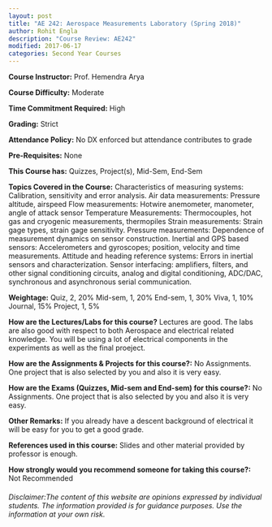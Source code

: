 ```yaml
---
layout: post
title: "AE 242: Aerospace Measurements Laboratory (Spring 2018)"
author: Rohit Engla
description: "Course Review: AE242"
modified: 2017-06-17
categories: Second Year Courses
---
```


**Course Instructor:** Prof. Hemendra Arya

**Course Difficulty:** Moderate

**Time Commitment Required:** High

**Grading:** Strict

**Attendance Policy:** No DX enforced but attendance contributes to grade

**Pre-Requisites:** None

**This Course has:** Quizzes, Project(s), Mid-Sem, End-Sem

**Topics Covered in the Course:**
Characteristics of measuring systems: Calibration, sensitivity and error analysis.
Air data measurements: Pressure altitude, airspeed
Flow measurements: Hotwire anemometer, manometer, angle of attack sensor
Temperature Measurements: Thermocouples, hot gas and cryogenic measurements,
thermopiles
Strain measurements: Strain gage types, strain gage sensitivity.
Pressure measurements: Dependence of measurement dynamics on sensor
construction.
Inertial and GPS based sensors: Accelerometers and gyroscopes; position, velocity
and time measurements.
Attitude and heading reference systems: Errors in inertial sensors and
characterization.
Sensor interfacing: amplifiers, filters, and other signal conditioning
circuits, analog and digital conditioning, ADC/DAC, synchronous and
asynchronous serial communication.

**Weightage:**
Quiz, 2, 20%
Mid-sem, 1, 20%
End-sem, 1, 30%
Viva, 1, 10%
Journal, 15%
Project, 1, 5%

**How are the Lectures/Labs for this course?**
Lectures are good. The labs are also good with respect to both Aerospace and electrical related knowledge. You will be using a lot of electrical components in the experiments as well as the final proeject.

**How are the Assignments & Projects for this course?:**
No Assignments. One project that is also selected by you and also it is very easy.

**How are the Exams (Quizzes, Mid-sem and End-sem) for this course?:**
No Assignments. One project that is also selected by you and also it is very easy.

**Other Remarks:**
If you already have a descent background of electrical it will be easy for you to get a good grade.

**References used in this course:**
Slides and other material provided by professor is enough.

**How strongly would you recommend someone for taking this course?:**
Not Recommended

###### Disclaimer:The content of this website are opinions expressed by individual students. The information provided is for guidance purposes. Use the information at your own risk.